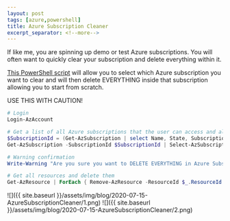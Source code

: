 ```yaml
---
layout: post
tags: [azure,powershell]
title: Azure Subscription Cleaner
excerpt_separator: <!--more-->
---
```

If like me, you are spinning up demo or test Azure subscriptions. You will often want to quickly clear your subscription and delete everything within it.

<a href="https://github.com/rossinthecloud/AzureSubscriptionCleaner" target="_blank">This PowerShell script</a> will allow you to select which Azure subscription you want to clear and will then delete EVERYTHING inside that subscription allowing you to start from scratch.

USE THIS WITH CAUTION!

```powershell
# Login
Login-AzAccount 

# Get a list of all Azure subscriptions that the user can access and allow them to select one to be cleared
$SubscriptionId = (Get-AzSubscription | select Name, State, SubscriptionId, TenantId | Out-GridView -Title "Select Azure Subscription To Clear" -PassThru).SubscriptionId
Get-AzSubscription -SubscriptionId $SubscriptionId | Select-AzSubscription

# Warning confirmation
Write-Warning "Are you sure you want to DELETE EVERYTHING in Azure Subscription with ID $SubscriptionId" -WarningAction Inquire

# Get all resources and delete them
Get-AzResource | ForEach { Remove-AzResource -ResourceId $_.ResourceId -Force -Confirm:$False }
```

![]({{ site.baseurl }}/assets/img/blog/2020-07-15-AzureSubscriptionCleaner/1.png)
![]({{ site.baseurl }}/assets/img/blog/2020-07-15-AzureSubscriptionCleaner/2.png)

